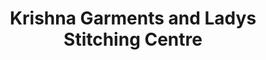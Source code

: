---
title: "Krishna Garments and Ladys Stitching Centre"
url: /kollam/krishna-garments-and-ladys-stitching-centre/
shop: Schneiderei
---